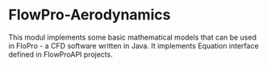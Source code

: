 # FlowPro-Aerodynamics
This modul implements some basic mathematical models that can be used in FloPro - a CFD software written in Java. It implements Equation interface defined in FlowProAPI projects.
